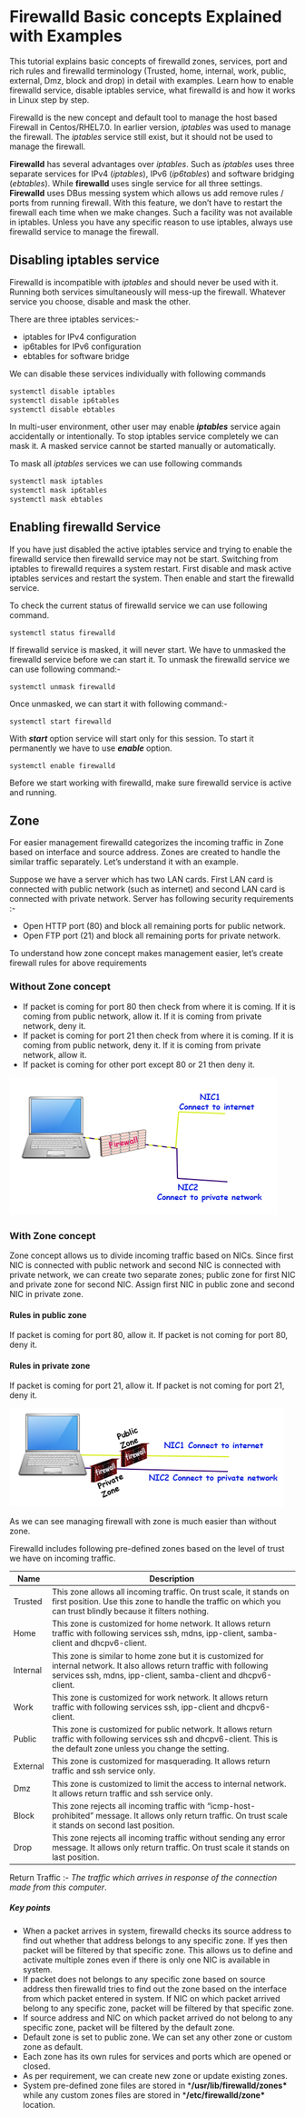 
# Firewalld Basic concepts Explained with Examples

This tutorial explains basic concepts of firewalld zones, services, port and rich rules and firewalld terminology (Trusted, home, internal, work, public, external, Dmz, block and drop) in detail with examples. Learn how to enable firewalld service, disable iptables service, what firewalld is and how it works in Linux step by step.

Firewalld is the new concept and default tool to manage the host based Firewall in Centos/RHEL7.0. In earlier version, *iptables* was used to manage the firewall. The *iptables* service still exist, but it should not be used to manage the firewall.

**Firewalld** has several advantages over *iptables*. Such as *iptables* uses three separate services for IPv4 (*iptables*), IPv6 (*ip6tables*) and software bridging (*ebtables*). While **firewalld** uses single service for all three settings. **Firewalld** uses DBus messing system which allows us add remove rules / ports from running firewall. With this feature, we don’t have to restart the firewall each time when we make changes. Such a facility was not available in iptables. Unless you have any specific reason to use iptables, always use firewalld service to manage the firewall.

## Disabling iptables service

Firewalld is incompatible with *iptables* and should never be used with it. Running both services simultaneously will mess-up the firewall. Whatever service you choose, disable and mask the other.

There are three iptables services:-

- iptables for IPv4 configuration
- ip6tables for IPv6 configuration
- ebtables for software bridge

We can disable these services individually with following commands

```shell
systemctl disable iptables
systemctl disable ip6tables
systemctl disable ebtables
```

In multi-user environment, other user may enable ***iptables*** service again accidentally or intentionally. To stop iptables service completely we can mask it. A masked service cannot be started manually or automatically.

To mask all *iptables* services we can use following commands

```shell
systemctl mask iptables
systemctl mask ip6tables
systemctl mask ebtables
```

## Enabling firewalld Service

If you have just disabled the active iptables service and trying to enable the firewalld service then firewalld service may not be start. Switching from iptables to firewalld requires a system restart. First disable and mask active iptables services and restart the system. Then enable and start the firewalld service.

To check the current status of firewalld service we can use following command.

```shell
systemctl status firewalld
```

If firewalld service is masked, it will never start. We have to unmasked the firewalld service before we can start it. To unmask the firewalld service we can use following command:-

```shell
systemctl unmask firewalld
```

Once unmasked, we can start it with following command:-

```shell
systemctl start firewalld
```

With ***start*** option service will start only for this session. To start it permanently we have to use ***enable*** option.

```shell
systemctl enable firewalld
```

Before we start working with firewalld, make sure firewalld service is active and running.

## Zone

For easier management firewalld categorizes the incoming traffic in Zone based on interface and source address. Zones are created to handle the similar traffic separately. Let’s understand it with an example.

Suppose we have a server which has two LAN cards. First LAN card is connected with public network (such as internet) and second LAN card is connected with private network. Server has following security requirements :-

- Open HTTP port (80) and block all remaining ports for public network.
- Open FTP port (21) and block all remaining ports for private network.

To understand how zone concept makes management easier, let’s create firewall rules for above requirements

### Without Zone concept

- If packet is coming for port 80 then check from where it is coming. If it is coming from public network, allow it. If it is coming from private network, deny it.
- If packet is coming for port 21 then check from where it is coming. If it is coming from public network, deny it. If it is coming from private network, allow it.
- If packet is coming for other port except 80 or 21 then deny it.

![ls11-2-firewall-without-zone](./images/ls11-2-firewall-without-zone.png)

### With Zone concept

Zone concept allows us to divide incoming traffic based on NICs. Since first NIC is connected with public network and second NIC is connected with private network, we can create two separate zones; public zone for first NIC and private zone for second NIC. Assign first NIC in public zone and second NIC in private zone.

#### Rules in public zone

If packet is coming for port 80, allow it. If packet is not coming for port 80, deny it.

#### Rules in private zone

If packet is coming for port 21, allow it. If packet is not coming for port 21, deny it.

![ls11-4-firewall-with-zone](./images/ls11-4-firewall-with-zone.png)

As we can see managing firewall with zone is much easier than without zone.

Firewalld includes following pre-defined zones based on the level of trust we have on incoming traffic.

| Name     | Description                                                  |
| -------- | ------------------------------------------------------------ |
| Trusted  | This zone allows all incoming traffic. On trust scale, it stands on first position. Use this zone to handle the traffic on which you can trust blindly because it filters nothing. |
| Home     | This zone is customized for home network. It allows return traffic with following services ssh, mdns, ipp-client, samba-client and dhcpv6-client. |
| Internal | This zone is similar to home zone but it is customized for internal network. It also allows return traffic with following services ssh, mdns, ipp-client, samba-client and dhcpv6-client. |
| Work     | This zone is customized for work network. It allows return traffic with following services ssh, ipp-client and dhcpv6-client. |
| Public   | This zone is customized for public network. It allows return traffic with following services ssh and dhcpv6-client. This is the default zone unless you change the setting. |
| External | This zone is customized for masquerading. It allows return traffic and ssh service only. |
| Dmz      | This zone is customized to limit the access to internal network. It allows return traffic and ssh service only. |
| Block    | This zone rejects all incoming traffic with “icmp-host-prohibited” message. It allows only return traffic. On trust scale it stands on second last position. |
| Drop     | This zone rejects all incoming traffic without sending any error message. It allows only return traffic. On trust scale it stands on last position. |

Return Traffic :- *The traffic which arrives in response of the connection made from this computer*.

##### Key points

- When a packet arrives in system, firewalld checks its source address to find out whether that address belongs to any specific zone. If yes then packet will be filtered by that specific zone. This allows us to define and activate multiple zones even if there is only one NIC is available in system.
- If packet does not belongs to any specific zone based on source address then firewalld tries to find out the zone based on the interface from which packet entered in system. If NIC on which packet arrived belong to any specific zone, packet will be filtered by that specific zone.
- If source address and NIC on which packet arrived do not belong to any specific zone, packet will be filtered by the default zone.
- Default zone is set to public zone. We can set any other zone or custom zone as default.
- Each zone has its own rules for services and ports which are opened or closed.
- As per requirement, we can create new zone or update existing zones.
- System pre-defined zone files are stored in ***/usr/lib/firewalld/zones\*** while any custom zones files are stored in ***/etc/firewalld/zone\*** location.
